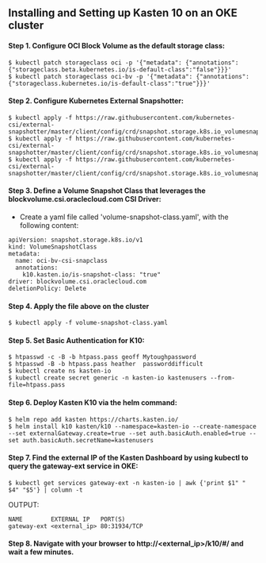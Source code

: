 ## Installing and Setting up Kasten 10 on an OKE cluster


#### Step 1. Configure OCI Block Volume as the default storage class:
```
$ kubectl patch storageclass oci -p '{"metadata": {"annotations": {"storageclass.beta.kubernetes.io/is-default-class":"false"}}}'
$ kubectl patch storageclass oci-bv -p '{"metadata": {"annotations":{"storageclass.kubernetes.io/is-default-class":"true"}}}'
```

#### Step 2. Configure Kubernetes External Snapshotter:
```
$ kubectl apply -f https://raw.githubusercontent.com/kubernetes-csi/external-snapshotter/master/client/config/crd/snapshot.storage.k8s.io_volumesnapshotclasses.yaml
$ kubectl apply -f https://raw.githubusercontent.com/kubernetes-csi/external-snapshotter/master/client/config/crd/snapshot.storage.k8s.io_volumesnapshotcontents.yaml
$ kubectl apply -f https://raw.githubusercontent.com/kubernetes-csi/external-snapshotter/master/client/config/crd/snapshot.storage.k8s.io_volumesnapshots.yaml
```

#### Step 3. Define a Volume Snapshot Class that leverages the blockvolume.csi.oraclecloud.com CSI Driver:

* Create a yaml file called 'volume-snapshot-class.yaml', with the following content:
```
apiVersion: snapshot.storage.k8s.io/v1
kind: VolumeSnapshotClass
metadata:
  name: oci-bv-csi-snapclass
  annotations:
    k10.kasten.io/is-snapshot-class: "true"
driver: blockvolume.csi.oraclecloud.com
deletionPolicy: Delete
```

#### Step 4. Apply the file above on the cluster
```
$ kubectl apply -f volume-snapshot-class.yaml
```

#### Step 5. Set Basic Authentication for K10:
```
$ htpasswd -c -B -b htpass.pass geoff Mytoughpassword
$ htpasswd -B -b htpass.pass heather  passworddifficult
$ kubectl create ns kasten-io
$ kubectl create secret generic -n kasten-io kastenusers --from-file=htpass.pass
```

#### Step 6. Deploy Kasten K10 via the helm command:
```
$ helm repo add kasten https://charts.kasten.io/
$ helm install k10 kasten/k10 --namespace=kasten-io --create-namespace --set externalGateway.create=true --set auth.basicAuth.enabled=true --set auth.basicAuth.secretName=kastenusers
```

#### Step 7. Find the external IP of the Kasten Dashboard by using kubectl to query the gateway-ext service in OKE:
```
$ kubectl get services gateway-ext -n kasten-io | awk {'print $1" " $4" "$5'} | column -t
```
OUTPUT:
```
NAME        EXTERNAL IP   PORT(S)
gateway-ext <external_ip> 80:31934/TCP
```


#### Step 8. Navigate with your browser to http://<external_ip>/k10/#/ and wait a few minutes.
